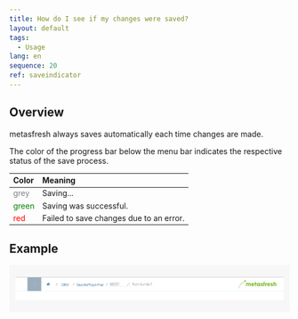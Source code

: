 ```yaml
---
title: How do I see if my changes were saved?
layout: default
tags:
  - Usage
lang: en
sequence: 20
ref: saveindicator
---
```


## Overview
metasfresh always saves automatically each time changes are made.

The color of the progress bar below the menu bar indicates the respective status of the save process.

| Color | Meaning |
| :--- | :--- |
| <span style="color:grey">grey</span> | Saving... |
| <span style="color:green">green</span> | Saving was successful. |
| <span style="color:red">red</span> | Failed to save changes due to an error. |

## Example
![](../DE/assets/saveindicator2.gif)
